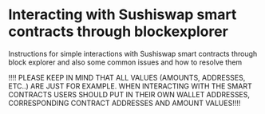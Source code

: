 # Interacting with Sushiswap smart contracts through blockexplorer
Instructions for simple interactions with Sushiswap smart contracts through block explorer
and also some common issues and how to resolve them


!!!! PLEASE KEEP IN MIND THAT ALL VALUES (AMOUNTS, ADDRESSES, ETC..) ARE JUST FOR EXAMPLE. WHEN INTERACTING WITH THE SMART CONTRACTS USERS SHOULD PUT IN THEIR OWN WALLET ADDRESSES, CORRESPONDING CONTRACT ADDRESSES AND AMOUNT VALUES!!!!
